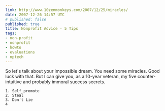 ```yaml
---
link: http://www.10zenmonkeys.com/2007/12/25/miracles/
date: 2007-12-26 14:57 UTC
# published: false
published: true
title: Nonprofit Advice - 5 Tips
tags:
- non-profit
- nonprofit
- howto
- evaluations
- nptech
---
```


So let's talk about your impossible dream. You need some miracles. Good luck with that. But I can give you, as a 10-year veteran, my five counter-intuitive and probably immoral success secrets.

    1. Self promote
    2. Steal
    3. Don't Lie
    4
